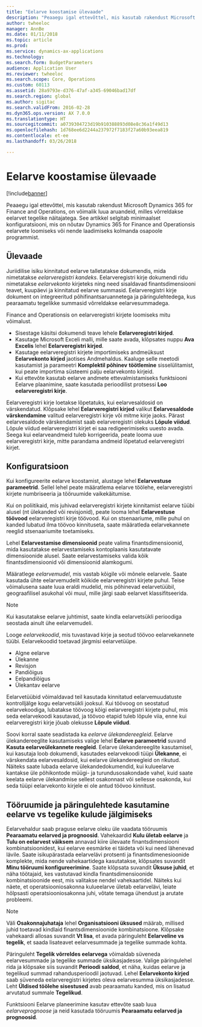 ```yaml
---
title: "Eelarve koostamise ülevaade"
description: "Peaaegu igal ettevõttel, mis kasutab rakendust Microsoft Dynamics 365 for Finance and Operations, on võimalik luua aruandeid, milles võrreldakse eelarvet tegelike näitajatega. See artikkel selgitab minimaalset konfiguratsiooni, mis on nõutav Dynamics 365 for Finance and Operationsis eelarvete loomiseks või nende laadimiseks kolmanda osapoole programmist."
author: twheeloc
manager: AnnBe
ms.date: 01/11/2018
ms.topic: article
ms.prod: 
ms.service: dynamics-ax-applications
ms.technology: 
ms.search.form: BudgetParameters
audience: Application User
ms.reviewer: twheeloc
ms.search.scope: Core, Operations
ms.custom: 60113
ms.assetid: 28a9793e-d376-47af-a345-69046bad17df
ms.search.region: global
ms.author: sigitac
ms.search.validFrom: 2016-02-28
ms.dyn365.ops.version: AX 7.0.0
ms.translationtype: HT
ms.sourcegitcommit: a0739304723d19b910388893d08e8c36a1f49d13
ms.openlocfilehash: 1d768ee6d2244a237972f7183f27a60b93eea819
ms.contentlocale: et-ee
ms.lasthandoff: 03/26/2018

---
```


# <a name="budgeting-overview"></a>Eelarve koostamise ülevaade 

[!include[banner](../includes/banner.md)]


Peaaegu igal ettevõttel, mis kasutab rakendust Microsoft Dynamics 365 for Finance and Operations, on võimalik luua aruandeid, milles võrreldakse eelarvet tegelike näitajatega. See artikkel selgitab minimaalset konfiguratsiooni, mis on nõutav Dynamics 365 for Finance and Operationsis eelarvete loomiseks või nende laadimiseks kolmanda osapoole programmist.

<a name="overview"></a>Ülevaade
--------

Juriidilise isiku kinnitatud eelarve talletatakse dokumendis, mida nimetatakse *eelarveregistri kandeks*. Eelarveregistri kirje dokumendi ridu nimetatakse *eelarvekonto* kirjeteks ning need sisaldavad finantsdimensiooni teavet, kuupäevi ja kinnitatud eelarve summasid. Eelarveregistri kirje dokument on integreeritud põhifinantsaruannetega ja päringulehtedega, kus pearaamatu tegelikke summasid võrreldakse eelarvesummadega. 

Finance and Operationsis on eelarveregistri kirjete loomiseks mitu võimalust.

-   Sisestage käsitsi dokumendi teave lehele **Eelarveregistri kirjed**.
-   Kasutage Microsoft Exceli malli, mille saate avada, klõpsates nuppu **Ava Excelis** lehel **Eelarveregistri kirjed**.
-   Kasutage eelarveregistri kirjete importimiseks andmeüksust **Eelarvekonto kirjed** jaotises Andmehaldus. Kaaluge selle meetodi kasutamist ja parameetri **Komplektil põhinev** **töötlemine** sisselülitamist, kui peate importima süsteemi palju eelarvekonto kirjeid.
-   Kui ettevõte kasutab eelarve andmete ettevalmistamiseks funktsiooni Eelarve plaanimine, saate kasutada perioodilist protsessi **Loo eelarveregistri kirje**.

Eelarveregistri kirje loetakse lõpetatuks, kui eelarvesaldosid on värskendatud. Klõpsake lehel **Eelarveregistri kirjed** valikut **Eelarvesaldode värskendamine** valitud eelarveregistri kirje või mitme kirje jaoks. Pärast eelarvesaldode värskendamist saab eelarveregistri olekuks **Lõpule viidud**. Lõpule viidud eelarveregistri kirjet ei saa redigeerimiseks uuesto avada. Seega kui eelarveandmeid tuleb korrigeerida, peate looma uue eelarveregistri kirje, mitte parandama andmeid lõpetatud eelarveregistri kirjet.

## <a name="configuration"></a>Konfiguratsioon
Kui konfigureerite eelarve koostamist, alustage lehel **Eelarvestuse parameetrid**. Sellel lehel peate määratlema eelarve töölehe, eelarveregistri kirjete numbriseeria ja tööruumide vaikekäitumise.

Kui on poliitikaid, mis juhivad eelarveregistri kirjete kinnitamist eelarve tüübi alusel (nt ülekanded või revisjonid), peate looma lehel **Eelarvestuse töövood** eelarveregistri kirje töövood. Kui on stsenaariume, mille puhul on kanded lubatud ilma töövoo kinnituseta, saate määratleda eelarvekannete reeglid stsenaariumite toetamiseks. 

Lehel **Eelarvestamise dimensioonid** peate valima finantsdimensioonid, mida kasutatakse eelarvestamiseks kontoplaanis kasutatavate dimensioonide alusel. Saate eelarvestamiseks valida kõik finantsdimensioonid või dimensioonid alamkogumi.

Määratlege *eelarvemudel*, mis vastab kõigile või mõnele eelarvele. Saate kasutada ühte eelarvemudelit kõikide eelarveregistri kirjete puhul. Teise võimalusena saate luua eraldi mudelid, mis põhinevad eelarvetüübil, geograafilisel asukohal või muul, mille järgi saab eelarvet klassifitseerida. 

> [!NOTE] 
> Kui kasutatakse eelarve juhtimist, saate kindla eelarvetsükli perioodiga seostada ainult ühe eelarvemudeli. 

Looge *eelarvekoodid*, mis tuvastavad kirje ja seotud töövoo eelarvekannete tüübi. Eelarvekoodid toetavad järgmisi eelarvetüüpe.

-   Algne eelarve
-   Ülekanne
-   Revisjon
-   Pandiõigus
-   Eelpandiõigus
-   Ülekantav eelarve

Eelarvetüübid võimaldavad teil kasutada kinnitatud eelarvemuudatuste kontrolljälge kogu eelarvetsükli jooksul. Kui töövoog on seostatud eelarvekoodiga, lubatakse töövoog kõigi eelarveregistri kirjete puhul, mis seda eelarvekoodi kasutavad, ja töövoo etapid tuleb lõpule viia, enne kui eelarveregistri kirje jõuab olekusse **Lõpule viidud**.  

Soovi korral saate seadistada ka *eelarve ülekandereegleid*. Eelarve ülekandereeglite kasutamiseks valige lehel **Eelarve parameetrid** suvand **Kasuta eelarveülekannete reegleid**. Eelarve ülekandereeglite kasutamisel, kui kasutaja loob dokumendi, kasutades eelarvekoodi tüüpi **Ülekanne**, ei värskendata eelarvesaldosid, kui eelarve ülekandereegleid on rikutud. Näiteks saate lubada eelarve ülekandedokumendid, kui kulueelarve kantakse üle põhikontode müügi- ja turundusosakondade vahel, kuid saate keelata eelarve ülekandmise sellest osakonnast või sellesse osakonda, kui seda tüüpi eelarvekonto kirjele ei ole antud töövoo kinnitust.

## <a name="using-workspaces-and-inquiry-pages-to-track-budget-vs-actuals"></a>Tööruumide ja päringulehtede kasutamine eelarve vs tegelike kulude jälgimiseks
Eelarvehaldur saab praguse eelarve oleku üle vaadata tööruumis **Pearaamatu eelarved ja prognoosid**. Vahekaardid **Kulu ületab eelarve** ja **Tulu on eelarvest väiksem** annavad kiire ülevaate finantsdimensiooni kombinatsioonidest, kui eelarve eesmärke ei täideta või kui need lähenevad lävile. Saate isikupärastada eelarvelävi protsenti ja finantsdimenesioonide komplekte, mida nende vahekaartidega kasutatakse, klõpsates suvandit **Minu tööruumi konfigureerimine**. Saate klõpsata suvandit **Üksuse juhid**, et näha töötajaid, kes vastutavad kindla finantsdimensioonide kombinatsioonide eest, mis valitakse nendel vahekaartidel. Näiteks kui näete, et operatsiooniosakonna kulueelarve ületab eelarvelävi, leiate hõlpsasti operatsiooniosakonna juhi, võtate temaga ühendust ja arutate probleemi. 

> [!NOTE] 
> Väli **Osakonnajuhataja** lehel **Organisatsiooni üksused** määrab, millised juhid toetavad kindlaid finantsdimensioonide kombinatsioone. Klõpsake vahekaardi allosas suvandit **Vt lisa**, et avada päringuleht **Eelarveline vs tegelik**, et saada lisateavet eelarvesummade ja tegelike summade kohta. 

Päringuleht **Tegelik võrreldes eelarvega** võimaldab süveneda eelarvesummade ja tegelike summade üksikasjadesse. Valige päringulehel rida ja klõpsake siis suvandit **Perioodi saldod**, et näha, kuidas eelarve ja tegelikud summad rahandusperioodil jaotuvad. Lehel **Eelarvekonto kirjed** saab süveneda eelarveregistri kirjetes oleva eelarvesumma üksikasjadesse. Leht **Üldised töölehe sisestused** avab pearaamatu kanded, mis on lisatud arvutatud summale **Tegelikud**. 

Funktsiooni Eelarve planeerimine kasutav ettevõte saab luua *eelarveprognoose* ja neid kasutada tööruumis **Pearaamatu eelarved ja prognoosid**.




